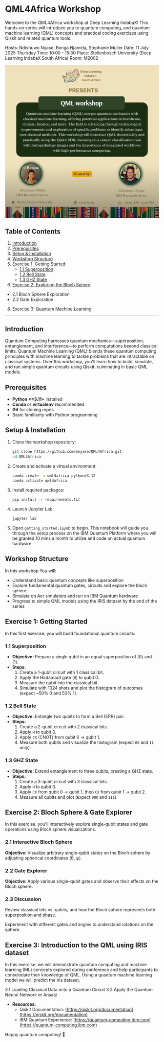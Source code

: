 # QML4Africa Workshop

Welcome to the QML4Africa workshop at Deep Learning IndabaX! This hands‑on series will introduce you to quantum computing, and quantum machine learning (QML) concepts and practical coding exercises using Qiskit and related quantum tools.

Hosts: Ndivhuwo Nyase, Bonga Njamela, Stephanie Muller
Date: 11 July 2025 Thursday
Time: 10:00 - 15:30
Place: Stellenbosch University (Deep Learning IndabaX South Africa)
Room: M2002


![ DLIx Poster](docs/dlix_poster.jpeg)

## Table of Contents

1. [Introduction](#introduction)
2. [Prerequisites](#prerequisites)
3. [Setup & Installation](#setup--installation)
4. [Workshop Structure](#workshop-structure)
5. [Exercise 1: Getting Started](#exercise-1-getting-started)
   - [1.1 Superposition](#11-superposition)
   - [1.2 Bell State](#12-bell-state)
   - [1.3 GHZ State](#13-ghz-state)
6. [Exercise 2: Exploring the Bloch Sphere](#exploring-the-bloch-sphere)
- 2.1 Bloch Sphere Exploration
- 2.2 Gate Exploration 
8. [Exercise 3: Quantum Machine Learning](#qml)

---

## Introduction

Quantum Computing harnesses quantum mechanics—superposition, entanglement, and interference—to perform computations beyond classical limits. Quantum Machine Learning (QML) blends these quantum computing principles with machine learning to tackle problems that are intractable on classical systems. Over this workshop, you'll learn how to build, simulate, and run simple quantum circuits using Qiskit, culminating in basic QML models.

## Prerequisites

- **Python <=3.11+** installed
- **Conda** or **virtualenv** recommended
- **Git** for cloning repos
- Basic familiarity with Python programming

## Setup & Installation

1. Clone the workshop repository:
   ```bash
   git clone https://github.com/nnyase/QML4Africa.git
   cd QML4Africa
   ```
2. Create and activate a virtual environment:
   ```bash
   conda create -n qml4africa python=3.12
   conda activate qml4africa
   ```
3. Install required packages:
   ```bash
   pip install -r requirements.txt
   ```
4. Launch Jupyter Lab:
   ```bash
   jupyter lab
   ```
5. Open `getting_started.ipynb` to begin.
This notebook will guide you through the setup process on the IBM Quantum Platform where you will be granted 10 mins a month to utilize and code on actual quantum hardware.

## Workshop Structure

In this workshop You will:

- Understand basic quantum concepts like superposition
- Explore fundamental quantum gates, circuits and explore the bloch sphere.
- Simulate on Aer simulators and run on IBM Quantum hardware
- Progress to simple QML models using the IRIS dataset by the end of the series

## Exercise 1: Getting Started

In this first exercise, you will build foundational quantum circuits:

### 1.1 Superposition

- **Objective:** Prepare a single qubit in an equal superposition of |0⟩ and |1⟩.
- **Steps:**
  1. Create a 1-qubit circuit with 1 classical bit.
  2. Apply the Hadamard gate (`H`) to qubit 0.
  3. Measure the qubit into the classical bit.
  4. Simulate with 1024 shots and plot the histogram of outcomes (expect \~50% 0 and 50% 1).

### 1.2 Bell State

- **Objective:** Entangle two qubits to form a Bell (EPR) pair.
- **Steps:**
  1. Create a 2-qubit circuit with 2 classical bits.
  2. Apply `H` to qubit 0.
  3. Apply `CX` (CNOT) from qubit 0 → qubit 1.
  4. Measure both qubits and visualize the histogram (expect `00` and `11` only).

### 1.3 GHZ State

- **Objective:** Extend entanglement to three qubits, creating a GHZ state.
- **Steps:**
  1. Create a 3-qubit circuit with 3 classical bits.
  2. Apply `H` to qubit 0.
  3. Apply `CX` from qubit 0 → qubit 1, then `CX` from qubit 1 → qubit 2.
  4. Measure all qubits and plot (expect `000` and `111`).

## Exercise 2: Bloch Sphere & Gate Explorer

In this exercise, you'll interactively explore single-qubit states and gate operations using Bloch sphere visualizations.

### 2.1 Interactive Bloch Sphere

**Objective**: Visualize arbitrary single-qubit states on the Bloch sphere by adjusting spherical coordinates (θ, φ).

### 2.2 Gate Explorer

**Objective**: Apply various single-qubit gates and observe their effects on the Bloch sphere.

### 2.3 Discussion

Review classical bits vs. qubits, and how the Bloch sphere represents both superposition and phase.

Experiment with different gates and angles to understand rotations on the sphere.


## Exercise 3: Introduction to the QML using IRIS dataset

  In this exercise, we will demonstrate quantum computing and machine learning (ML) concepts explored during conference and help participants to consolodate their knowledge of QML. Using a quantum machine learning model we will predict the iris dataset.

3.1 Loading Classical Data onto a Quantum Circuit
3.2 Apply the Quantum Neural Network or Ansatz


- **Resources:**
  - Qiskit Documentation: [https://qiskit.org/documentation](https://qiskit.org/documentation)
  - IBM Quantum Experience: [https://quantum-computing.ibm.com](https://quantum-computing.ibm.com)

Happy quantum computing! 🚀

